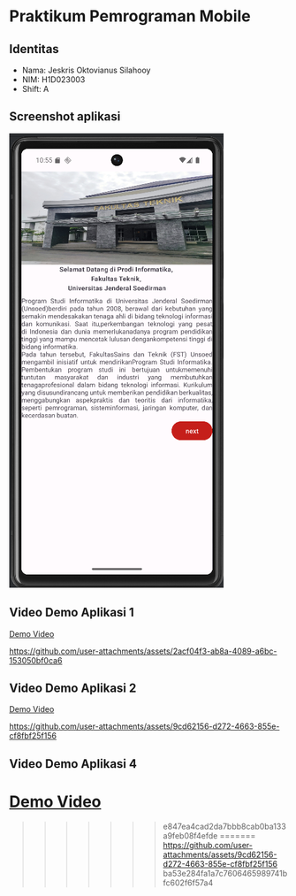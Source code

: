 # Praktikum Pemrograman Mobile

## Identitas
- Nama: Jeskris Oktovianus Silahooy
- NIM: H1D023003
- Shift: A

## Screenshot aplikasi

![Tampilan Aplikasi](app/docs/images/screenshot.png)

## Video Demo Aplikasi 1

[Demo Video](app/docs/videos/demo.mp4)

https://github.com/user-attachments/assets/2acf04f3-ab8a-4089-a6bc-153050bf0ca6

## Video Demo Aplikasi 2

[Demo Video](app/docs/videos/demo2.mp4)

https://github.com/user-attachments/assets/9cd62156-d272-4663-855e-cf8fbf25f156

## Video Demo Aplikasi 4

[Demo Video](app/docs/videos/demo3.mp4)
=======


>>>>>>> e847ea4cad2da7bbb8cab0ba133a9feb08f4efde
=======
https://github.com/user-attachments/assets/9cd62156-d272-4663-855e-cf8fbf25f156
ba53e284fa1a7c7606465989741bfc602f6f57a4
